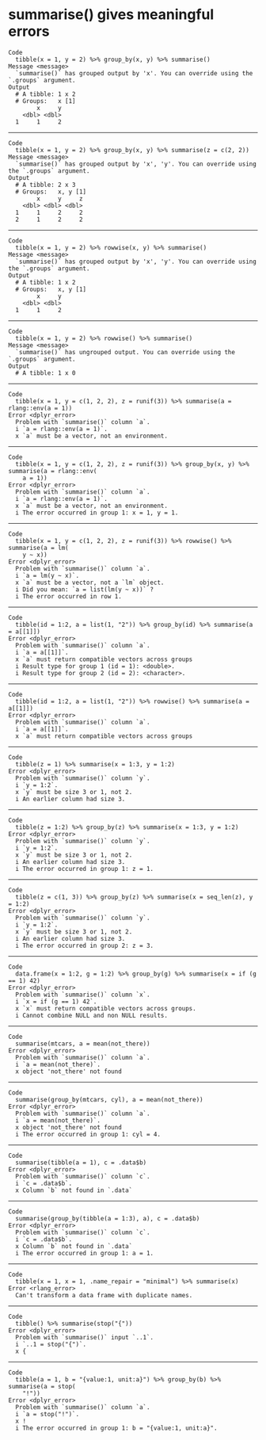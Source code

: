 # summarise() gives meaningful errors

    Code
      tibble(x = 1, y = 2) %>% group_by(x, y) %>% summarise()
    Message <message>
      `summarise()` has grouped output by 'x'. You can override using the `.groups` argument.
    Output
      # A tibble: 1 x 2
      # Groups:   x [1]
            x     y
        <dbl> <dbl>
      1     1     2

---

    Code
      tibble(x = 1, y = 2) %>% group_by(x, y) %>% summarise(z = c(2, 2))
    Message <message>
      `summarise()` has grouped output by 'x', 'y'. You can override using the `.groups` argument.
    Output
      # A tibble: 2 x 3
      # Groups:   x, y [1]
            x     y     z
        <dbl> <dbl> <dbl>
      1     1     2     2
      2     1     2     2

---

    Code
      tibble(x = 1, y = 2) %>% rowwise(x, y) %>% summarise()
    Message <message>
      `summarise()` has grouped output by 'x', 'y'. You can override using the `.groups` argument.
    Output
      # A tibble: 1 x 2
      # Groups:   x, y [1]
            x     y
        <dbl> <dbl>
      1     1     2

---

    Code
      tibble(x = 1, y = 2) %>% rowwise() %>% summarise()
    Message <message>
      `summarise()` has ungrouped output. You can override using the `.groups` argument.
    Output
      # A tibble: 1 x 0

---

    Code
      tibble(x = 1, y = c(1, 2, 2), z = runif(3)) %>% summarise(a = rlang::env(a = 1))
    Error <dplyr_error>
      Problem with `summarise()` column `a`.
      i `a = rlang::env(a = 1)`.
      x `a` must be a vector, not an environment.

---

    Code
      tibble(x = 1, y = c(1, 2, 2), z = runif(3)) %>% group_by(x, y) %>% summarise(a = rlang::env(
        a = 1))
    Error <dplyr_error>
      Problem with `summarise()` column `a`.
      i `a = rlang::env(a = 1)`.
      x `a` must be a vector, not an environment.
      i The error occurred in group 1: x = 1, y = 1.

---

    Code
      tibble(x = 1, y = c(1, 2, 2), z = runif(3)) %>% rowwise() %>% summarise(a = lm(
        y ~ x))
    Error <dplyr_error>
      Problem with `summarise()` column `a`.
      i `a = lm(y ~ x)`.
      x `a` must be a vector, not a `lm` object.
      i Did you mean: `a = list(lm(y ~ x))` ?
      i The error occurred in row 1.

---

    Code
      tibble(id = 1:2, a = list(1, "2")) %>% group_by(id) %>% summarise(a = a[[1]])
    Error <dplyr_error>
      Problem with `summarise()` column `a`.
      i `a = a[[1]]`.
      x `a` must return compatible vectors across groups
      i Result type for group 1 (id = 1): <double>.
      i Result type for group 2 (id = 2): <character>.

---

    Code
      tibble(id = 1:2, a = list(1, "2")) %>% rowwise() %>% summarise(a = a[[1]])
    Error <dplyr_error>
      Problem with `summarise()` column `a`.
      i `a = a[[1]]`.
      x `a` must return compatible vectors across groups

---

    Code
      tibble(z = 1) %>% summarise(x = 1:3, y = 1:2)
    Error <dplyr_error>
      Problem with `summarise()` column `y`.
      i `y = 1:2`.
      x `y` must be size 3 or 1, not 2.
      i An earlier column had size 3.

---

    Code
      tibble(z = 1:2) %>% group_by(z) %>% summarise(x = 1:3, y = 1:2)
    Error <dplyr_error>
      Problem with `summarise()` column `y`.
      i `y = 1:2`.
      x `y` must be size 3 or 1, not 2.
      i An earlier column had size 3.
      i The error occurred in group 1: z = 1.

---

    Code
      tibble(z = c(1, 3)) %>% group_by(z) %>% summarise(x = seq_len(z), y = 1:2)
    Error <dplyr_error>
      Problem with `summarise()` column `y`.
      i `y = 1:2`.
      x `y` must be size 3 or 1, not 2.
      i An earlier column had size 3.
      i The error occurred in group 2: z = 3.

---

    Code
      data.frame(x = 1:2, g = 1:2) %>% group_by(g) %>% summarise(x = if (g == 1) 42)
    Error <dplyr_error>
      Problem with `summarise()` column `x`.
      i `x = if (g == 1) 42`.
      x `x` must return compatible vectors across groups.
      i Cannot combine NULL and non NULL results.

---

    Code
      summarise(mtcars, a = mean(not_there))
    Error <dplyr_error>
      Problem with `summarise()` column `a`.
      i `a = mean(not_there)`.
      x object 'not_there' not found

---

    Code
      summarise(group_by(mtcars, cyl), a = mean(not_there))
    Error <dplyr_error>
      Problem with `summarise()` column `a`.
      i `a = mean(not_there)`.
      x object 'not_there' not found
      i The error occurred in group 1: cyl = 4.

---

    Code
      summarise(tibble(a = 1), c = .data$b)
    Error <dplyr_error>
      Problem with `summarise()` column `c`.
      i `c = .data$b`.
      x Column `b` not found in `.data`

---

    Code
      summarise(group_by(tibble(a = 1:3), a), c = .data$b)
    Error <dplyr_error>
      Problem with `summarise()` column `c`.
      i `c = .data$b`.
      x Column `b` not found in `.data`
      i The error occurred in group 1: a = 1.

---

    Code
      tibble(x = 1, x = 1, .name_repair = "minimal") %>% summarise(x)
    Error <rlang_error>
      Can't transform a data frame with duplicate names.

---

    Code
      tibble() %>% summarise(stop("{"))
    Error <dplyr_error>
      Problem with `summarise()` input `..1`.
      i `..1 = stop("{")`.
      x {

---

    Code
      tibble(a = 1, b = "{value:1, unit:a}") %>% group_by(b) %>% summarise(a = stop(
        "!"))
    Error <dplyr_error>
      Problem with `summarise()` column `a`.
      i `a = stop("!")`.
      x !
      i The error occurred in group 1: b = "{value:1, unit:a}".

